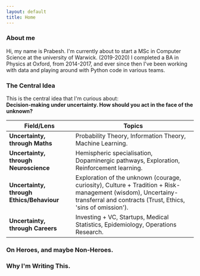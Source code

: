 ```yaml
---
layout: default
title: Home
---
```



### About me
Hi, my name is Prabesh.
I'm currently about to start a MSc in Computer Science at the university of Warwick. (2019-2020)
I completed a BA in Physics at Oxford, from 2014-2017, and ever since then I've been working with data and playing around with Python code in various teams.

### The Central Idea
This is the central idea that I'm curious about:<br>
**Decision-making under uncertainty. How should you act in the face of the unknown?**

| Field/Lens | Topics |
| --- | --- |
| **Uncertainty, through Maths** | Probability Theory, Information Theory, Machine Learning. |
|**Uncertainty, through Neuroscience** | Hemispheric specialisation, Dopaminergic pathways, Exploration, Reinforcement learning.|
|**Uncertainty, through Ethics/Behaviour** | Exploration of the unknown (courage, curiosity), Culture + Tradition + Risk-management (wisdom), Uncertainy-transferral and contracts (Trust, Ethics, 'sins of omission'). |
|**Uncertainty, through Careers** | Investing + VC, Startups, Medical Statistics, Epidemiology, Operations Research. |


### On Heroes, and maybe Non-Heroes.



### Why I'm Writing This.
